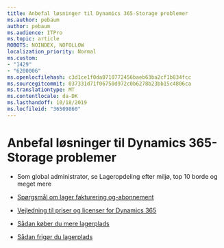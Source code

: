 ```yaml
---
title: Anbefal løsninger til Dynamics 365-Storage problemer
ms.author: pebaum
author: pebaum
ms.audience: ITPro
ms.topic: article
ROBOTS: NOINDEX, NOFOLLOW
localization_priority: Normal
ms.custom:
- "1429"
- "6200006"
ms.openlocfilehash: c3d1ce1f0da0710772456baeb63ba2cf1b834fcc
ms.sourcegitcommit: 037331d71f06750d972c0b6278b23bb15c4806ca
ms.translationtype: MT
ms.contentlocale: da-DK
ms.lasthandoff: 10/18/2019
ms.locfileid: "36509860"
---
```

# <a name="recommend-solutions-for-dynamics-365-storage-issues"></a>Anbefal løsninger til Dynamics 365-Storage problemer

* Som global administrator, se Lageropdeling efter miljø, top 10 borde og meget mere

* [Spørgsmål om lager fakturering og-abonnement](https://docs.microsoft.com/dynamics365/customer-engagement/admin/contact-information-microsoft-dynamics-365-online-billing-support)

* [Vejledning til priser og licenser for Dynamics 365](https://dynamics.microsoft.com/pricing/)

* [Sådan køber du mere lagerplads](https://docs.microsoft.com/dynamics365/customer-engagement/admin/manage-storage#add-storage-to-dynamics-365-online)

* [Sådan frigør du lagerplads](https://docs.microsoft.com/dynamics365/customer-engagement/admin/free-storage-space)
